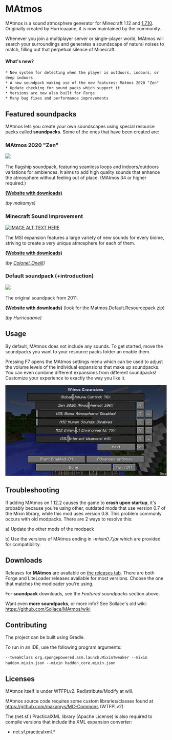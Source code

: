 MAtmos
======

MAtmos is a sound atmosphere generator for Minecraft 1.12 and [1.7.10](https://github.com/makamys/MAtmos/tree/1_7_10). Originally created by Hurricaaane, it is now maintained by the community.

Whenever you join a multiplayer server or single-player world, MAtmos will search your surroundings and generates a soundscape of natural noises to match, filling out that perpetual silence of Minecraft.

#### What's new?
```
* New system for detecting when the player is outdoors, indoors, or deep indoors
* A new soundpack making use of the new features: Matmos 2020 "Zen"
* Update checking for sound packs which support it
* Versions are now also built for Forge
* Many bug fixes and performance improvements
```

## Featured soundpacks
MAtmos lets you create your own soundscapes using special resource packs called **soundpacks**. Some of the ones that have been created are:


### MAtmos 2020 "Zen"
[![](http://img.youtube.com/vi/3F85g3e2_MY/0.jpg)](http://www.youtube.com/watch?v=3F85g3e2_MY "")

The flagship soundpack, featuring seamless loops and indoors/outdoors variations for ambiences. It aims to add high quality sounds that enhance the atmosphere without feeling out of place. (MAtmos 34 or higher required.)

**[(Website with downloads)](https://github.com/makamys/MAtmos-2020-Zen)**

*(by makamys)*

### Minecraft Sound Improvement

[![IMAGE ALT TEXT HERE](https://img.youtube.com/vi/OnUeix34Qc4/0.jpg)](https://www.youtube.com/watch?v=OnUeix34Qc4)

The MSI expansion features a large variety of new sounds for every biome, striving to create a very unique atmosphere for each of them.

**[(Website with downloads)](https://github.com/makamys/MSI-Conversion)**

*(by [Colonel_Oneill](http://www.minecraftforum.net/members/Colonel_Oneill))*

### Default soundpack (+introduction)

[![](http://img.youtube.com/vi/Z4Zu4kvyDHU/0.jpg)](http://www.youtube.com/watch?v=Z4Zu4kvyDHU "")

The original soundpack from 2011.

**[(Website with downloads)](https://github.com/Sollace/MAtmos/releases)** (look for the Matmos.Default.Resourcepack zip)

*(by Hurricaaane)*

## Usage
By default, MAtmos does not include any sounds. To get started, move the soundpacks you want to your resource packs folder an enable them.

Pressing F7 opens the MAtmos settings menu which can be used to adjust the volume levels of the individual expansions that make up soundpacks. You can even combine different expansions from different soundpacks! Customize your experience to exactly the way you like it.

<img src="docs/matmos_menu.png" width="600">

## Troubleshooting

If adding MAtmos on 1.12.2 causes the game to **crash upon startup**, it's probably because you're using other, outdated mods that use version 0.7 of the Mixin library, while this mod uses version 0.8. This problem commonly occurs with old modpacks. There are 2 ways to resolve this:

a) Update the other mods of the modpack

b) Use the versions of MAtmos ending in *-mixin0.7.jar* which are provided for compatibility.

## Downloads

Releases for **MAtmos** are available on [the releases tab](https://github.com/makamys/MAtmos/releases). There are both Forge and LiteLoader releases available for most versions. Choose the one that matches the modloader you're using.

For **soundpack** downloads, see the *Featured soundpacks* section above.

Want even **more soundpacks**, or more info? See Sollace's old wiki: https://github.com/Sollace/MAtmos/wiki

## Contributing
The project can be built using Gradle.

To run in an IDE, use the following program arguments:

`--tweakClass org.spongepowered.asm.launch.MixinTweaker --mixin haddon.mixin.json --mixin haddon_core.mixin.json`

## Licenses

MAtmos itself is under WTFPLv2. Redistribute/Modify at will.

MAtmos source code requires some custom libraries/classes found at https://github.com/makamys/MC-Commons (WTFPLv2)

The (net.sf.) PracticalXML library (Apache License) is also required to compile versions that include the XML expansion converter:
- net.sf.practicalxml.*
